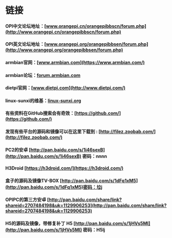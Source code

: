 # 链接

#### OPI中文论坛地址：[www.orangepi.cn/orangepibbscn/forum.php](http://www.orangepi.cn/orangepibbscn/forum.php)

#### OPI英文论坛地址：[www.orangepi.org/orangepibbsen/forum.php](http://www.orangepi.org/orangepibbsen/forum.php)

#### armbian官网：[www.armbian.com](https://www.armbian.com/)

#### armbian论坛：[forum.armbian.com](https://forum.armbian.com/)

#### dietpi官网：[www.dietpi.com](http://www.dietpi.com/)

#### linux-sunxi的维基：[linux-sunxi.org](http://linux-sunxi.org)

#### 有些资料在GitHub搜索会有奇效：[https://github.com/](https://github.com/)

#### 发现有些平台的源码和镜像可以在这里下载到 : [http://filez.zoobab.com/](http://filez.zoobab.com/)

#### PC2的安卓 [http://pan.baidu.com/s/1i46sexB](http://pan.baidu.com/s/1i46sexB) 密码：nnnn

#### H3Droid [https://h3droid.com/](https://h3droid.com/)

#### 盒子的源码及镜像TV-BOX [http://pan.baidu.com/s/1dFq1xM5](http://pan.baidu.com/s/1dFq1xM5)密码：垃j

#### OPIPC的第三方安卓 [http://pan.baidu.com/share/link?shareid=2707484198&uk=1129906253](http://pan.baidu.com/share/link?shareid=2707484198&uk=1129906253)

#### H5的源码及镜像，带修复补丁 H5 [http://pan.baidu.com/s/1jHVs5MI](http://pan.baidu.com/s/1jHVs5MI) 密码：H5lj



